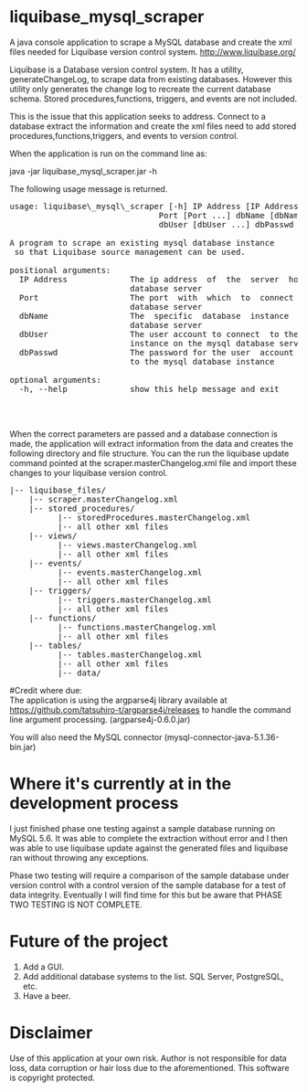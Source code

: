 # liquibase_mysql_scraper
A java console application to scrape a MySQL database and create the xml files needed for Liquibase version control system. 
http://www.liquibase.org/

Liquibase is a Database version control system. It has a utility, generateChangeLog, to scrape data from existing databases.
However this utility only generates the change log to recreate the current database schema. Stored procedures,functions,
triggers, and events are not included.

This is the issue that this application seeks to address. Connect to a database extract the information and create the xml files
need to add stored procedures,functions,triggers, and events to version control.

When the application is run on the command line as:

java -jar liquibase\_mysql\_scraper.jar -h

The following usage message is returned.
<pre>
usage: liquibase\_mysql\_scraper [-h] IP Address [IP Address ...]
                               Port [Port ...] dbName [dbName ...]
                               dbUser [dbUser ...] dbPasswd [dbPasswd ...]

A program to scrape an existing mysql database instance
 so that Liquibase source management can be used.

positional arguments:
  IP Address             The ip address  of  the  server  hosting the mysql
                         database server
  Port                   The port  with  which  to  connect  to  the  mysql
                         database server
  dbName                 The  specific  database  instance   on  the  mysql
                         database server
  dbUser                 The user account to connect  to the mysql database
                         instance on the mysql database server
  dbPasswd               The password for the user  account used to connect
                         to the mysql database instance
 
optional arguments:
  -h, --help             show this help message and exit
 
 
 </pre>                        
  
When the correct parameters are passed and a database connection is made, the application will extract 
information from the data and creates the following directory and file structure. You can the run the 
liquibase update command pointed at the scraper.masterChangelog.xml file and import these changes to 
your liquibase version control.
<pre>
|-- liquibase_files/
    |-- scraper.masterChangelog.xml
    |-- stored_procedures/
          |-- storedProcedures.masterChangelog.xml
          |-- all other xml files
    |-- views/
          |-- views.masterChangelog.xml
          |-- all other xml files
    |-- events/
          |-- events.masterChangelog.xml
          |-- all other xml files
    |-- triggers/
          |-- triggers.masterChangelog.xml
          |-- all other xml files
    |-- functions/
          |-- functions.masterChangelog.xml
          |-- all other xml files
    |-- tables/
          |-- tables.masterChangelog.xml
          |-- all other xml files
          |-- data/
</pre>

#Credit where due:  
The application is using the argparse4j library available at  https://github.com/tatsuhiro-t/argparse4j/releases 
to handle the command line argument processing. (argparse4j-0.6.0.jar)

You will also need the MySQL connector (mysql-connector-java-5.1.36-bin.jar)

# Where it's currently at in the development process
I just finished phase one testing against a sample database running on MySQL 5.6. It was able to complete the extraction without
error and I then was able to use liquibase update against the generated files and liquibase ran without throwing any exceptions.

Phase two testing will require a comparison of the sample database under version control with a control version of the sample database for a test of data integrity. Eventually I will find time for this but be aware that PHASE TWO TESTING IS NOT COMPLETE.

# Future of the project
1. Add a GUI.
2. Add additional database systems to the list. SQL Server, PostgreSQL, etc.
3. Have a beer.

# Disclaimer
Use of this application at your own risk. Author is not responsible for data loss, data corruption or 
hair loss due to the aforementioned. This software is copyright protected.




